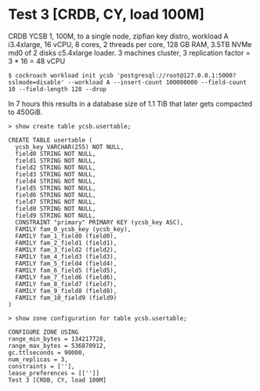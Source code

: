 # Test 3 [CRDB, CY, load 100M]

CRDB YCSB 1, 100M, to a single node, zipfian key distro, workload A
i3.4xlarge, 16 vCPU, 8 cores, 2 threads per core, 128 GB RAM, 3.5TB NVMe md0 of 2 disks
c5.4xlarge loader.
3 machines cluster, 3 replication factor = 3 * 16 = 48 vCPU

    $ cockroach workload init ycsb 'postgresql://root@127.0.0.1:5000?sslmode=disable' --workload A --insert-count 100000000 --field-count 10 --field-length 128 --drop

In 7 hours this results in a database size of 1.1 TiB that later gets compacted to 450GiB.

    > show create table ycsb.usertable;

    CREATE TABLE usertable (
      ycsb_key VARCHAR(255) NOT NULL,
      field0 STRING NOT NULL,
      field1 STRING NOT NULL,
      field2 STRING NOT NULL,
      field3 STRING NOT NULL,
      field4 STRING NOT NULL,
      field5 STRING NOT NULL,
      field6 STRING NOT NULL,
      field7 STRING NOT NULL,
      field8 STRING NOT NULL,
      field9 STRING NOT NULL,
      CONSTRAINT "primary" PRIMARY KEY (ycsb_key ASC),
      FAMILY fam_0_ycsb_key (ycsb_key),
      FAMILY fam_1_field0 (field0),
      FAMILY fam_2_field1 (field1),
      FAMILY fam_3_field2 (field2),
      FAMILY fam_4_field3 (field3),
      FAMILY fam_5_field4 (field4),
      FAMILY fam_6_field5 (field5),
      FAMILY fam_7_field6 (field6),
      FAMILY fam_8_field7 (field7),
      FAMILY fam_9_field8 (field8),
      FAMILY fam_10_field9 (field9)
    )

    > show zone configuration for table ycsb.usertable;

    CONFIGURE ZONE USING
    range_min_bytes = 134217728,
    range_max_bytes = 536870912,
    gc.ttlseconds = 90000,
    num_replicas = 3,
    constraints = [''],
    lease_preferences = [['']]
    Test 3 [CRDB, CY, load 100M]
